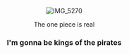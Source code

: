 <div align="center">

![IMG_5270](https://github.com/Yashmaheshwari0502/Yashmaheshwari0502/assets/76582161/0ec0f9c0-9240-4bdb-a747-124e75dbea97)

<div align="left




### The one piece is real 
### I'm gonna be kings of the pirates
